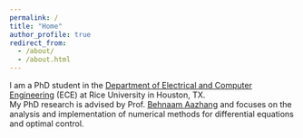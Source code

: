 ```yaml
---
permalink: /
title: "Home"
author_profile: true
redirect_from: 
  - /about/
  - /about.html
---
```


I am a PhD student in the [Department of Electrical and Computer Engineering](https://eceweb.rice.edu) (ECE) at Rice University in Houston, TX.  
My PhD research is advised by Prof. [Behnaam Aazhang](https://aaz.rice.edu/) and focuses on the analysis and implementation of numerical methods for differential equations and optimal control.

